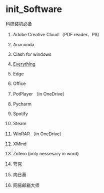 # init_Software
科研装机必备

1. Adobe Creative Cloud （PDF reader、PS）


2. Anaconda


3. Clash for windows


4. [Everything](htttps://www.baidu.com)

5. Edge


6. Office


7. PotPlayer （in OneDrive）


8. Pycharm


9. Spotify

10. Steam


11. WinRAR （in OneDrive）


12. XMind

13. Zotero (only nessesary in word)

14. 夸克

15. 向日葵

16. 网易邮箱大师
 
